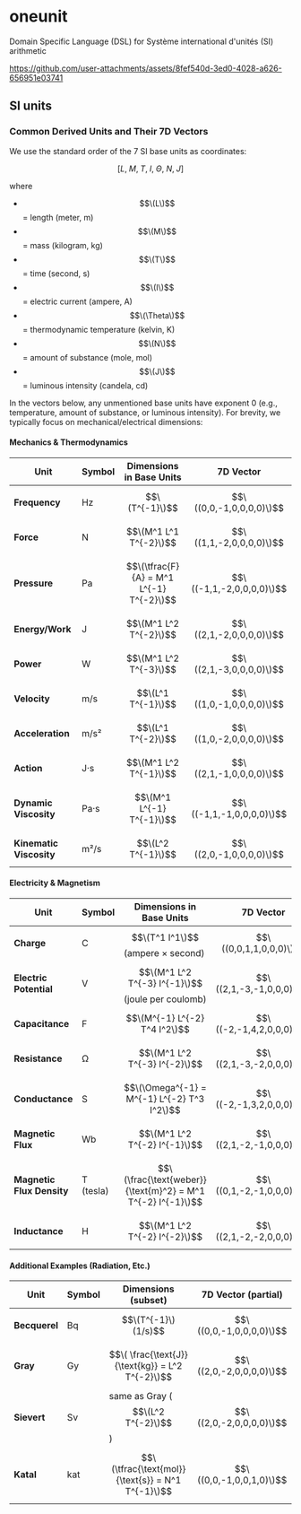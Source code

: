 # oneunit
Domain Specific Language (DSL) for Système international d'unités (SI) arithmetic



https://github.com/user-attachments/assets/8fef540d-3ed0-4028-a626-656951e03741



## SI units

### Common Derived Units and Their 7D Vectors

We use the standard order of the 7 SI base units as coordinates:

```math

\bigl[L,\; M,\; T,\; I,\; \Theta,\; N,\; J\bigr]

```
where  
- $$\(L\)$$ = length (meter, m)  
- $$\(M\)$$ = mass (kilogram, kg)  
- $$\(T\)$$ = time (second, s)  
- $$\(I\)$$ = electric current (ampere, A)  
- $$\(\Theta\)$$ = thermodynamic temperature (kelvin, K)  
- $$\(N\)$$ = amount of substance (mole, mol)  
- $$\(J\)$$ = luminous intensity (candela, cd)  

In the vectors below, any unmentioned base units have exponent 0 (e.g., temperature, amount of substance, or luminous intensity). For brevity, we typically focus on mechanical/electrical dimensions:

#### Mechanics & Thermodynamics

| Unit             | Symbol | Dimensions in Base Units                     | 7D Vector         |
|------------------|--------|----------------------------------------------|-------------------|
| **Frequency**    | Hz     | $$\(T^{-1}\)$$                                   | $$\((0,0,-1,0,0,0,0)\)$$ |
| **Force**        | N      | $$\(M^1 L^1 T^{-2}\)$$                           | $$\((1,1,-2,0,0,0,0)\)$$ |
| **Pressure**     | Pa     | $$\(\tfrac{F}{A} = M^1 L^{-1} T^{-2}\)$$         | $$\((-1,1,-2,0,0,0,0)\)$$ |
| **Energy/Work**  | J      | $$\(M^1 L^2 T^{-2}\)$$                           | $$\((2,1,-2,0,0,0,0)\)$$ |
| **Power**        | W      | $$\(M^1 L^2 T^{-3}\)$$                           | $$\((2,1,-3,0,0,0,0)\)$$ |
| **Velocity**     | m/s    | $$\(L^1 T^{-1}\)$$                               | $$\((1,0,-1,0,0,0,0)\)$$ |
| **Acceleration** | m/s²   | $$\(L^1 T^{-2}\)$$                               | $$\((1,0,-2,0,0,0,0)\)$$ |
| **Action**       | J·s    | $$\(M^1 L^2 T^{-1}\)$$                           | $$\((2,1,-1,0,0,0,0)\)$$ |
| **Dynamic Viscosity** | Pa·s | $$\(M^1 L^{-1} T^{-1}\)$$                    | $$\((-1,1,-1,0,0,0,0)\)$$ |
| **Kinematic Viscosity** | m²/s | $$\(L^2 T^{-1}\)$$                         | $$\((2,0,-1,0,0,0,0)\)$$ |


#### Electricity & Magnetism

| Unit               | Symbol | Dimensions in Base Units                                    | 7D Vector          |
|--------------------|--------|-------------------------------------------------------------|--------------------|
| **Charge**         | C      | $$\(T^1 I^1\)$$ (ampere × second)                              | $$\((0,0,1,1,0,0,0)\)$$  |
| **Electric Potential** | V  | $$\(M^1 L^2 T^{-3} I^{-1}\)$$ (joule per coulomb)              | $$\((2,1,-3,-1,0,0,0)\)$$ |
| **Capacitance**    | F      | $$\(M^{-1} L^{-2} T^4 I^2\)$$                                   | $$\((-2,-1,4,2,0,0,0)\)$$  |
| **Resistance**     | Ω      | $$\(M^1 L^2 T^{-3} I^{-2}\)$$                                   | $$\((2,1,-3,-2,0,0,0)\)$$ |
| **Conductance**    | S      | $$\(\Omega^{-1} = M^{-1} L^{-2} T^3 I^2\)$$                     | $$\((-2,-1,3,2,0,0,0)\)$$  |
| **Magnetic Flux**  | Wb     | $$\(M^1 L^2 T^{-2} I^{-1}\)$$                                   | $$\((2,1,-2,-1,0,0,0)\)$$ |
| **Magnetic Flux Density** | T (tesla) | $$\(\frac{\text{weber}}{\text{m}^2} = M^1 T^{-2} I^{-1}\)$$ | $$\((0,1,-2,-1,0,0,0)\)$$ |
| **Inductance**     | H      | $$\(M^1 L^2 T^{-2} I^{-2}\)$$                                   | $$\((2,1,-2,-2,0,0,0)\)$$ |

#### Additional Examples (Radiation, Etc.)

| Unit             | Symbol | Dimensions (subset)                  | 7D Vector (partial)  |
|------------------|--------|--------------------------------------|-----------------------|
| **Becquerel**    | Bq     | $$\(T^{-1}\) (1/s)$$                     | $$\((0,0,-1,0,0,0,0)\)$$  |
| **Gray**         | Gy     | $$\( \frac{\text{J}}{\text{kg}} = L^2 T^{-2}\)$$ | $$\((2,0,-2,0,0,0,0)\)$$  |
| **Sievert**      | Sv     | same as Gray ($$\(L^2 T^{-2}\)$$)        | $$\((2,0,-2,0,0,0,0)\)$$  |
| **Katal**        | kat    | $$\(\tfrac{\text{mol}}{\text{s}} = N^1 T^{-1}\)$$ | $$\((0,0,-1,0,0,1,0)\)$$ |

